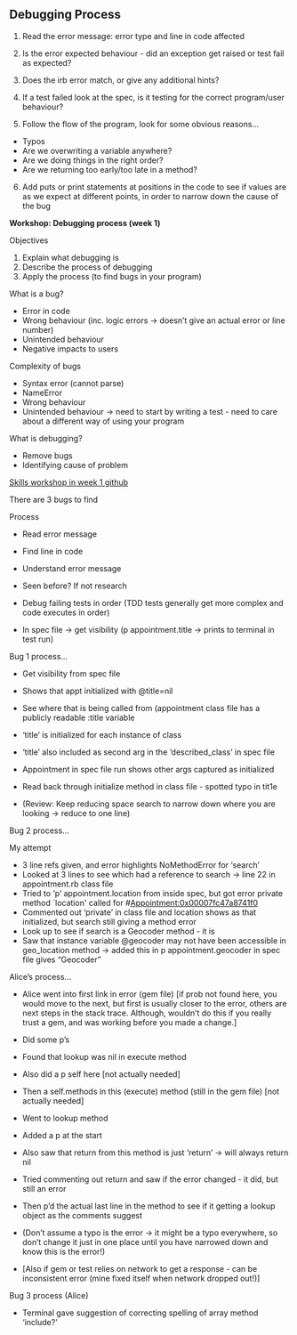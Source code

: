 ## Debugging Process

<!-- Maybe have a few different processes - ruby debugging, web app debugging, web app with db debugging -->

<!-- tighten the loop and get visibility -->

1. Read the error message: error type and line in code affected

2. Is the error expected behaviour - did an exception get raised or test fail as expected?

3. Does the irb error match, or give any additional hints?

4. If a test failed look at the spec, is it testing for the correct program/user behaviour?

5. Follow the flow of the program, look for some obvious reasons…
  - Typos
  - Are we overwriting a variable anywhere?
  - Are we doing things in the right order?
  - Are we returning too early/too late in a method?

6. Add puts or print statements at positions in the code to see if values are as we expect at different points, in order to narrow down the cause of the bug 


<!-- update using the below  -->
<!-- also update to include tightening the loop and getting visibility in web apps (week 3 notes) -->

**Workshop: Debugging process (week 1)**

Objectives
1. Explain what debugging is
2. Describe the process of debugging
3. Apply the process (to find bugs in your program)

What is a bug?
- Error in code
- Wrong behaviour (inc. logic errors -> doesn’t give an actual error or line number)
- Unintended behaviour
- Negative impacts to users

Complexity of bugs
- Syntax error (cannot parse)
- NameError
- Wrong behaviour
- Unintended behaviour -> need to start by writing a test - need to care about a different way of using your program


What is debugging?
- Remove bugs
- Identifying cause of problem


[Skills workshop in week 1 github](https://github.com/makersacademy/skills-workshops/tree/master/week-1/debugging_1)

There are 3 bugs to find

Process
- Read error message
- Find line in code
- Understand error message
- Seen before? If not research

- Debug failing tests in order (TDD tests generally get more complex and code executes in order)

- In spec file -> get visibility (p appointment.title -> prints to terminal in test run)


Bug 1 process...
- Get visibility from spec file
- Shows that appt initialized with @title=nil
- See where that is being called from (appointment class file has a publicly readable :title variable
- ‘title’ is initialized for each instance of class
- ‘title’ also included as second arg in the ‘described_class’ in spec file
- Appointment in spec file run shows other args captured as initialized
- Read back through initialize method in class file - spotted typo in tit1e

- (Review: Keep reducing space search to narrow down where you are looking -> reduce to one line)


Bug 2 process…

My attempt
- 3 line refs given, and error highlights NoMethodError for ‘search’
- Looked at 3 lines to see which had a reference to search -> line 22 in appointment.rb class file
- Tried to ‘p’ appointment.location from inside spec, but got error private method `location' called for #<Appointment:0x00007fc47a8741f0>
- Commented out ‘private’ in class file and location shows as that initialized, but search still giving a method error
- Look up to see if search is a Geocoder method - it is
- Saw that instance variable @geocoder may not have been accessible in geo_location method -> added this in
p appointment.geocoder in spec file gives “Geocoder”

Alice’s process...
- Alice went into first link in error (gem file) [if prob not found here, you would move to the next, but first is usually closer to the error, others are next steps in the stack trace. Although, wouldn’t do this if you really trust a gem, and was working before you made a change.]
- Did some p’s
- Found that lookup was nil in execute method
- Also did a p self here [not actually needed]
- Then a self.methods in this (execute) method (still in the gem file) [not actually needed]
- Went to lookup method
- Added a p at the start
- Also saw that return from this method is just ‘return’ -> will always return nil
- Tried commenting out return and saw if the error changed - it did, but still an error
- Then p’d the actual last line in the method to see if it getting a lookup object as the comments suggest
- (Don’t assume a typo is the error -> it might be a typo everywhere, so don’t change it just in one place until you have narrowed down and know this is the error!)

- [Also if gem or test relies on network to get a response - can be inconsistent error (mine fixed itself when network dropped out!)]


Bug 3 process (Alice)
- Terminal gave suggestion of correcting spelling of array method ‘include?’

